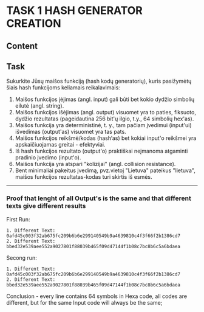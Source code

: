 # TASK 1 HASH GENERATOR CREATION

## Content



## Task

Sukurkite Jūsų maišos funkciją (hash kodų generatorių), kuris pasižymėtų šiais hash funkcijoms keliamais reikalavimais:

1. Maišos funkcijos įėjimas (angl. input) gali būti bet kokio dydžio simbolių eilutė (angl. string).
2. Maišos funkcijos išėjimas (angl. output) visuomet yra to paties, fiksuoto, dydžio rezultatas (pageidautina 256 bit'ų ilgio, t.y., 64 simbolių hex'as).
3. Maišos funkcija yra deterministinė, t. y., tam pačiam įvedimui (input'ui) išvedimas (output'as) visuomet yra tas pats.
4. Maišos funkcijos reikšmė/kodas (hash‘as) bet kokiai input'o reikšmei yra apskaičiuojamas greitai - efektyviai.
5. Iš hash funkcijos rezultato (output'o) praktiškai neįmanoma atgaminti pradinio įvedimo (input'o).
6. Maišos funkcija yra atspari "kolizijai" (angl. collision resistance).
7. Bent minimaliai pakeitus įvedimą, pvz.vietoj "Lietuva" pateikus "lietuva", maišos funkcijos rezultatas-kodas turi skirtis iš esmės.

---

### Proof that lenght of all Output's is the same and that different texts give different results

First Run:
```
1. Different Text: 0afd45c003f32ab675fc209b6b6e299140549b9a4639810c4f3f66f2b1386cd7
2. Different Text: bbed32e539aee552a9027801f88039b465f09d47144f1b08c7bc8b6c5a6bdaea
```

Secong run:
```
1. Different Text: 0afd45c003f32ab675fc209b6b6e299140549b9a4639810c4f3f66f2b1386cd7
2. Different Text: bbed32e539aee552a9027801f88039b465f09d47144f1b08c7bc8b6c5a6bdaea
```
Conclusion - every line contains 64 symbols in Hexa code, all codes are different, but for the same Input code will always be the same;

### 